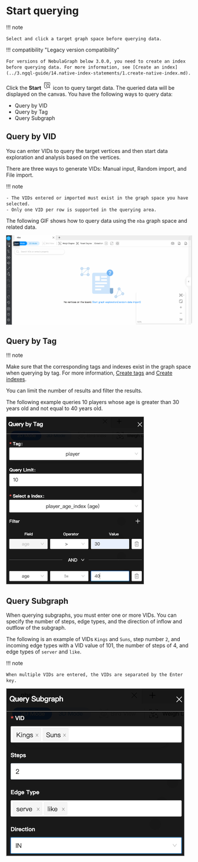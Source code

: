 # Start querying

!!! note

    Select and click a target graph space before querying data. 

!!! compatibility "Legacy version compatibility"

    For versions of NebulaGraph below 3.0.0, you need to create an index before querying data. For more information, see [Create an index](../3.ngql-guide/14.native-index-statements/1.create-native-index.md).

Click the **Start** ![query](figs/nav-query2.png) icon to query target data. The queried data will be displayed on the canvas. You have the following ways to query data:

- Query by VID
- Query by Tag
- Query Subgraph

## Query by VID

You can enter VIDs to query the target vertices and then start data exploration and analysis based on the vertices.

There are three ways to generate VIDs: Manual input, Random import, and File import.

!!! note

    - The VIDs entered or imported must exist in the graph space you have selected. 
    - Only one VID per row is supported in the querying area.

The following GIF shows how to query data using the `nba` graph space and related data.

![VID QUERY](figs/vid_query.gif)

## Query by Tag

!!! note

Make sure that the corresponding tags and indexes exist in the graph space when querying by tag. For more information, [Create tags](../3.ngql-guide/10.tag-statements/1.create-tag.md) and [Create indexes](../3.ngql-guide/14.native-index-statements/1.create-native-index.md).

You can limit the number of results and filter the results.

The following example queries 10 players whose age is greater than 30 years old and not equal to 40 years old.

![tag](figs/query_tag.png)

## Query Subgraph

When querying subgraphs, you must enter one or more VIDs. You can specify the number of steps, edge types, and the direction of inflow and outflow of the subgraph. 

The following is an example of VIDs `Kings` and `Suns`, step number `2`, and incoming edge types with a VID value of 101, the number of steps of 4, and edge types of `server` and `like`.

!!! note

    When multiple VIDs are entered, the VIDs are separated by the Enter key.

![tag](figs/query_subgraph.png)


